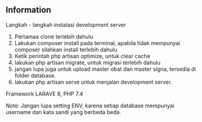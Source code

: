 ## Information

Langkah - langkah instalasi development server

1. Pertamaa clone terlebih dahulu
2. Lakukan composer install pada terminal, apabila tidak mempunyai composer silahkan install terlebih dahulu
3. Ketik perintah php artisan optimize, untuk clear cache
4. lakukan php artisan migrate, untuk migrasi terlebih dahulu
5. jangan lupa juga untuk upload master obat dan master signa, tersedia di folder database.
6. lakukan php artisan serve untuk menjalan development server.

Framework LARAVE 8, PHP 7.4

Note: Jangan lupa setting ENV, karena setiap database mempunyai username dan kata sandi yang berbeda beda.
